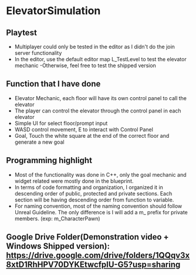 # ElevatorSimulation

## Playtest
- Multiplayer could only be tested in the editor as I didn't do the join server functionality
- In the editor, use the default editor map L_TestLevel to test the elevator mechanic
-Otherwise, feel free to test the shipped version

## Function that I have done
- Elevator Mechanic, each floor will have its own control panel to call the elevator
- The player can control the elevator through the control panel in each elevator
- Simple UI for select floor/prompt input
- WASD control movement, E to interact with Control Panel
- Goal, Touch the white square at the end of the correct floor and generate a new goal

## Programming highlight
- Most of the functionality was done in C++, only the goal mechanic and widget related were mostly done in the blueprint.
- In terms of code formatting and organization, I organized it in descending order of public, protected and private sections. Each section will be having descending order from function to variable.
- For naming convention, most of the naming convention should follow Unreal Guideline. The only difference is I will add a m_ prefix for private members. (exp: m_CharacterPawn)

## Google Drive Folder(Demonstration video + Windows Shipped version): https://drive.google.com/drive/folders/1QQqv3x8xtD1RhHPV70DYKEtwcfpIU-G5?usp=sharing
